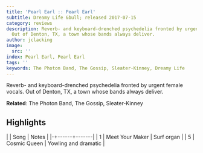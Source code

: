 ```yaml
---
title: 'Pearl Earl :: Pearl Earl'
subtitle: Dreamy Life &bull; released 2017-07-15
category: reviews
description: Reverb- and keyboard-drenched psychedelia fronted by urgent female vocals.
  Out of Denton, TX, a town whose bands always deliver.
author: jclacking
image:
  src: ''
index: Pearl Earl, Pearl Earl
tags: ''
keywords: The Photon Band, The Gossip, Sleater-Kinney, Dreamy Life
---
```

Reverb- and keyboard-drenched psychedelia fronted by urgent female vocals. Out of Denton, TX, a town whose bands always deliver.<!--more-->

**Related**: The Photon Band, The Gossip, Sleater-Kinney

## Highlights

| | Song | Notes |
|-+------+-------|
| 1 | Meet Your Maker | Surf organ |
| 5 | Cosmic Queen | Yowling and dramatic |

